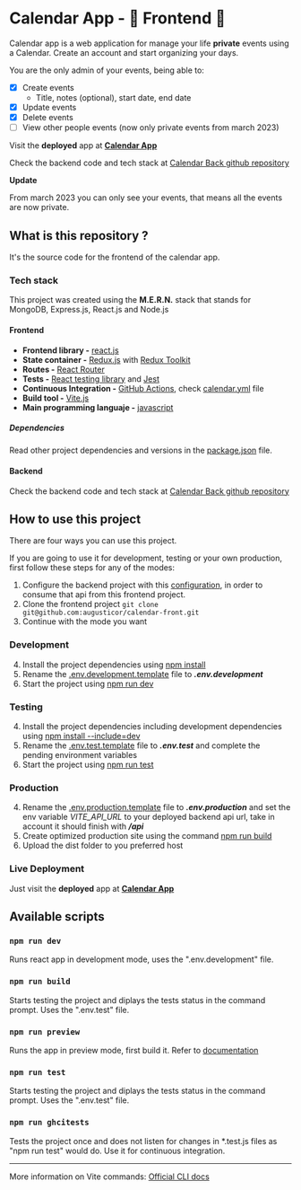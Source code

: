 # Calendar App - 📅 Frontend 📅

Calendar app is a web application for manage your life **private** events using a Calendar. Create an account and start organizing your days.

You are the only admin of your events, being able to:

- [x] Create events
  - Title, notes (optional), start date, end date
- [x] Update events
- [x] Delete events
- [ ] View other people events (now only private events from march 2023)

Visit the **deployed** app at **[Calendar App](https://calendarappa.up.railway.app/auth/login)**

Check the backend code and tech stack at [Calendar Back github repository](https://github.com/augusticor/calendar-back#readme)

**Update**

From march 2023 you can only see your events, that means all the events are now private.

## What is this repository ?

It's the source code for the frontend of the calendar app.

### Tech stack

This project was created using the **M.E.R.N.** stack that stands for MongoDB, Express.js, React.js and Node.js

#### Frontend

- **Frontend library -** [react.js](https://reactjs.org/)
- **State container -** [Redux.js](https://redux.js.org/) with [Redux Toolkit](https://redux-toolkit.js.org/)
- **Routes -** [React Router](https://reactrouter.com/en/main)
- **Tests -** [React testing library](https://testing-library.com/) and [Jest](https://jestjs.io/)
- **Continuous Integration -** [GitHub Actions](https://github.com/features/actions), check [calendar.yml](.github/workflows/calendar.yml) file
- **Build tool -** [Vite.js](https://vitejs.dev/)
- **Main programming languaje -** [javascript](https://developer.mozilla.org/en-US/docs/Web/JavaScript)

##### Dependencies

Read other project dependencies and versions in the [package.json](package.json) file.

#### Backend

Check the backend code and tech stack at [Calendar Back github repository](https://github.com/augusticor/calendar-back#readme)

## How to use this project

There are four ways you can use this project.
 
If you are going to use it for development, testing or your own production, first follow these steps for any of the modes:

1. Configure the backend project with this [configuration](https://github.com/augusticor/calendar-back#how-to-use-this-project), in order to consume that api from this frontend project.
2. Clone the frontend project ```git clone git@github.com:augusticor/calendar-front.git```
3. Continue with the mode you want

### Development

4. Install the project dependencies using [npm install](#npm-install)
5. Rename the [.env.development.template](.env.development.template) file to ***.env.development***
6. Start the project using [npm run dev](#npm-run-dev)

### Testing

4. Install the project dependencies including development dependencies using [npm install --include=dev](#npm-install-development)
5. Rename the [.env.test.template](.env.test.template) file to ***.env.test*** and complete the pending environment variables
6. Start the project using [npm run test](#npm-run-test)

### Production

4. Rename the [.env.production.template](.env.production.template) file to ***.env.production*** and set the env variable *VITE_API_URL* to your deployed backend api url, take in account it should finish with ***/api***
6. Create optimized production site using the command [npm run build](#npm-run-build)
7. Upload the dist folder to you preferred host

### Live Deployment

Just visit the **deployed** app at **[Calendar App](https://calendarappa.up.railway.app/auth/login)**

## Available scripts

### ```npm run dev```

Runs react app in development mode, uses the ".env.development" file.

### ```npm run build```

Starts testing the project and diplays the tests status in the command prompt. Uses the ".env.test" file.

### ```npm run preview```

Runs the app in preview mode, first build it. Refer to [documentation](https://vitejs.dev/guide/cli.html#vite-preview)

### ```npm run test```

Starts testing the project and diplays the tests status in the command prompt. Uses the ".env.test" file.

### ```npm run ghcitests```

Tests the project once and does not listen for changes in *.test.js files as "npm run test" would do. Use it for continuous integration.

---
More information on Vite commands: [Official CLI docs](https://vitejs.dev/guide/cli.html)
